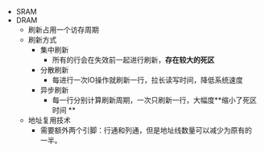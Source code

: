 - SRAM
- DRAM
	- 刷新占用一个访存周期
	- 刷新方式
		- 集中刷新
			- 所有的行会在失效前一起进行刷新，**存在较大的死区**
		- 分散刷新
			- 每进行一次IO操作就刷新一行，拉长读写时间，降低系统速度
		- 异步刷新
			- 每一行分别计算刷新周期，一次只刷新一行，大幅度**缩小了死区时间 **
	- 地址复用技术
		- 需要额外两个引脚：行通和列通，但是地址线数量可以减少为原有的一半。